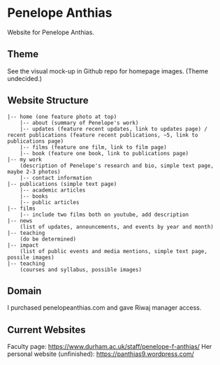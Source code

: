 # Penelope Anthias

Website for Penelope Anthias.

## Theme
See the visual mock-up in Github repo for homepage images. (Theme undecided.)

## Website Structure

```
|-- home (one feature photo at top)
    |-- about (summary of Penelope's work)
    |-- updates (feature recent updates, link to updates page) / recent publications (feature recent publications, ~5, link to publications page)
    |-- films (feature one film, link to film page)
    |-- book (feature one book, link to publications page)
|-- my work    
    (description of Penelope's research and bio, simple text page, maybe 2-3 photos)
    |-- contact information
|-- publications (simple text page)
    |-- academic articles
    |-- books
    |-- public articles
|-- films
    |-- include two films both on youtube, add description
|-- news 
    (list of updates, announcements, and events by year and month)
|-- teaching 
    (do be determined)
|-- impact 
    (list of public events and media mentions, simple text page, possile images)
|-- teaching 
    (courses and syllabus, possible images)
```

## Domain

I purchased penelopeanthias.com and gave Riwaj manager access.

## Current Websites

Faculty page: https://www.durham.ac.uk/staff/penelope-f-anthias/
Her personal website (unfinished): https://panthias9.wordpress.com/
